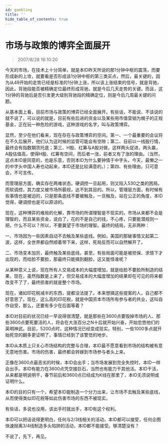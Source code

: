 ```yaml
---
id: gambling 
title: ''
hide_table_of_contents: true
---
```


# 市场与政策的博弈全面展开

> 2007/8/28 16:10:20

<div style={{color: '#FF0000', fontWeight: 'bold'}}>

今天的市场，在技术上十分简单，就是本ID昨天所说的那1分钟中枢的震荡，而要形成新的上攻，就要看是否形成该1分钟中枢的第三类买点，然后，最关键的，因为从49开始的走势已经是标准的1分钟上涨，所以该上涨结束的信号，就是背驰，因此，背驰段能否被精确定位最终形成背驰，就是今后几天走势的关键。而且，这1分钟的背驰后是否引发更大级别背驰段的精确定位，则是今后几周最关键的问题。
 
从基本面上看，目前市场与政策的博弈已经全面展开。有些话，不能说、不该说的就不说了，可以说的就是，目前有些后进的资金以及某些用市值营销为幌子的正规基金，正在玩一种危险的游戏，这种游戏的名字，叫与政策博弈。
 
显然，至少在他们看来，现在存在与政策博弈的空间。第一、一个最重要的会议将在不久后展开，他们认为这时候的监管可能会有空隙；第二、目前以一线股行情，最终会有指数期货托底；第三、H股、红筹与A股对做，这样两头促进，两头赢，A股估值高，使得H股、红筹有空间，而后者一涨，前者又有了涨的理由。（当然，这点本ID是同意的，也是乐意，否则本ID为什么要钟情于中字头，今天，最懒之一的中字头中国人寿也动起来，本ID还是比较满意的。）；第四、有些理由，只可意会，不可言传。
 
而管理层方面，确实存在两难状态。硬调控一旦起用，则又陷入530之类的困局。而软调控，其力度又被市场所藐视，达不到其目的。所以，管理层方面，有时候有些事情也是被迫的，只是那条底线不要被触及，一旦触及，站在公正的角度，本ID觉得，硬调控也是可以原谅的。
 
现在，这种博弈的难局的化解，靠市场的所谓理智是不现实的。市场从来都不会是理智的，而且某些资金，说白了，花的不是自己的钱，不心疼，只要能潜规则一把，什么不可以？所以，不要冀望于市场的理智。最终的结局，无非两种：
 
一、市场因为一些因素自动不去触及某些底线。例如，美国的那破事情又起第二波，这样，全世界都自然顺着带下来，这样，死局反而可以自然解开了。
 
二、市场变本加厉，最终触及某些底线，甚至，有些局面可能是被担保、求情下才出现的，而给脸不要脸，那最终只能搞到翻脸，这又能怪谁呢？
 
从某种意义上说，现在所有人交易成本的大幅度增加，就是给脸不要脸所制造的结果，现在，虽然指数是上来了，但交易成本的大幅度增加的结果却在可见的将来都改变不了了，最终损害的就是整个市场。
 
现在，诸如印花税减半的东西，提都没法提了。本来想搞这些提案的人，自己都不好意思了。现在，这么高的印花税，就是中国资本市场所有参与者的共业，这叫自作自受，那么，还要有多少在后面等着？
 
本ID对目前的状况已经一早说得很清楚，就是那些在3600点要毁掉市场的人、那些3600点要死要活的人，将会在大涨百分之N十后就开始兴奋，开始忽悠他们的英明神武。目前，5200点时，这种情况已经变成现实。特别，一些1000多点就开始死空的翻多更证明了，事情已经到了该警觉的地步。
 
本ID从本质上只关心市场结构的完整与合理，本ID最不愿意看到市场的结构被有意无意地伤害。市场的伤害，最终都会转嫁到市场参与者头上来。
 
正像在3600点最恶劣的时候，本ID会出手；当市场发展到完全失控时，本ID一样会出手。本ID有能力在3600点凭空接巨石，当然也有能力干其他活。本ID干活，从来都是明说明干，春节前后和3600点已经成为K线在那里了，本ID无须说明或证明什么。
 
本ID的目的只有一个，希望本ID能制造一个分力出来，让市场不去触及某些底线，从而使得类似印花税等如此伤害市场的东西不被现实。
 
有些话，多说也没用，该出手时就出手，本ID有这个权利。
 
本ID可以把话说得更明白，任何与2/3线相关的活动，本ID都可以接受，任何企图快速抛离3/4线制造多头陷阱的活动，本ID都不能接受。够清楚没有？
 
不说了，先下，再见。

</div>